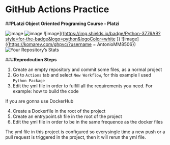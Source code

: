 # GitHub Actions Practice
##**PLatzi Object Oriented Programing Course - Platzi**

![image]({https://img.shields.io/badge/Docker-2CA5E0?style=for-the-badge&logo=docker&logoColor=white})
![image]({https://img.shields.io/badge/GitHub_Actions-2088FF?style=for-the-badge&logo=github-actions&logoColor=white})
![image]({https://img.shields.io/badge/Python-3776AB?style=for-the-badge&logo=python&logoColor=white
})
![image]({https://komarev.com/ghpvc/?username = AntonioMM8506})
![Your Repository’s Stats](https://github-readme-stats.vercel.app/api?username=AntonioMM8506&show_icons=true)

###**Reprodcution Steps**

1. Create an empty repository and commit some files, as a normal project
2. Go to `Actions` tab and select `New Workflow`, for this example I used `Python Package`
3. Edit the yml file in order to fulfill all the requirements you need. For example: how to build the code

If you are gonna use DockerHub

4. Create a Dockerfile in the root of the project
5. Create an entrypoint.sh file in the root of the project
6. Edit the yml file in order to be in the same frequence as the docker files

The yml file in this project is configured so everysingle time a new push or a pull request is triggered in the project, then it will rerun the yml file.

